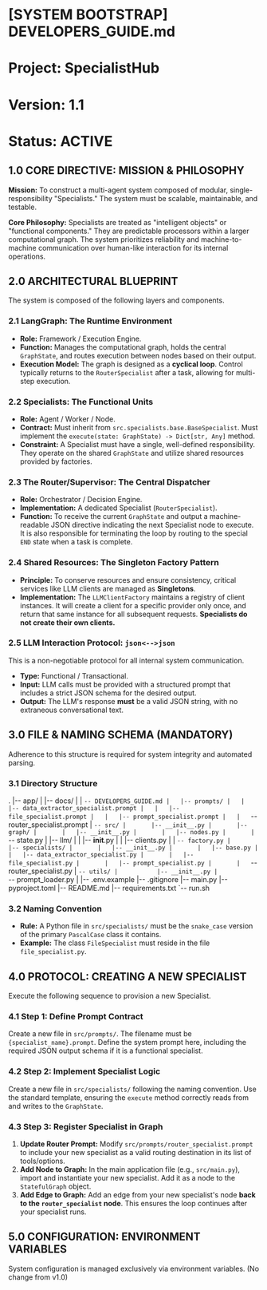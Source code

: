 # [SYSTEM BOOTSTRAP] DEVELOPERS_GUIDE.md
# Project: SpecialistHub
# Version: 1.1
# Status: ACTIVE

## 1.0 CORE DIRECTIVE: MISSION & PHILOSOPHY

**Mission:** To construct a multi-agent system composed of modular, single-responsibility "Specialists." The system must be scalable, maintainable, and testable.

**Core Philosophy:** Specialists are treated as "intelligent objects" or "functional components." They are predictable processors within a larger computational graph. The system prioritizes reliability and machine-to-machine communication over human-like interaction for its internal operations.

## 2.0 ARCHITECTURAL BLUEPRINT

The system is composed of the following layers and components.

### 2.1 LangGraph: The Runtime Environment
*   **Role:** Framework / Execution Engine.
*   **Function:** Manages the computational graph, holds the central `GraphState`, and routes execution between nodes based on their output.
*   **Execution Model:** The graph is designed as a **cyclical loop**. Control typically returns to the `RouterSpecialist` after a task, allowing for multi-step execution.

### 2.2 Specialists: The Functional Units
*   **Role:** Agent / Worker / Node.
*   **Contract:** Must inherit from `src.specialists.base.BaseSpecialist`. Must implement the `execute(state: GraphState) -> Dict[str, Any]` method.
*   **Constraint:** A Specialist must have a single, well-defined responsibility. They operate on the shared `GraphState` and utilize shared resources provided by factories.

### 2.3 The Router/Supervisor: The Central Dispatcher
*   **Role:** Orchestrator / Decision Engine.
*   **Implementation:** A dedicated Specialist (`RouterSpecialist`).
*   **Function:** To receive the current `GraphState` and output a machine-readable JSON directive indicating the next Specialist node to execute. It is also responsible for terminating the loop by routing to the special `END` state when a task is complete.

### 2.4 Shared Resources: The Singleton Factory Pattern
*   **Principle:** To conserve resources and ensure consistency, critical services like LLM clients are managed as **Singletons**.
*   **Implementation:** The `LLMClientFactory` maintains a registry of client instances. It will create a client for a specific provider only once, and return that same instance for all subsequent requests. **Specialists do not create their own clients.**

### 2.5 LLM Interaction Protocol: `json<-->json`
This is a non-negotiable protocol for all internal system communication.
*   **Type:** Functional / Transactional.
*   **Input:** LLM calls must be provided with a structured prompt that includes a strict JSON schema for the desired output.
*   **Output:** The LLM's response **must** be a valid JSON string, with no extraneous conversational text.

## 3.0 FILE & NAMING SCHEMA (MANDATORY)

Adherence to this structure is required for system integrity and automated parsing.

### 3.1 Directory Structure
.
|-- app/
|   |-- docs/
|   |   `-- DEVELOPERS_GUIDE.md
|   |-- prompts/
|   |   |-- data_extractor_specialist.prompt
|   |   |-- file_specialist.prompt
|   |   |-- prompt_specialist.prompt
|   |   `-- router_specialist.prompt
|   `-- src/
|       |-- __init__.py
|       |-- graph/
|       |   |-- __init__.py
|       |   |-- nodes.py
|       |   `-- state.py
|       |-- llm/
|       |   |-- __init__.py
|       |   |-- clients.py
|       |   `-- factory.py
|       |-- specialists/
|       |   |-- __init__.py
|       |   |-- base.py
|       |   |-- data_extractor_specialist.py
|       |   |-- file_specialist.py
|       |   |-- prompt_specialist.py
|       |   `-- router_specialist.py
|       `-- utils/
|           |-- __init__.py
|           `-- prompt_loader.py
|
|-- .env.example
|-- .gitignore
|-- main.py
|-- pyproject.toml
|-- README.md
|-- requirements.txt
`-- run.sh

### 3.2 Naming Convention
*   **Rule:** A Python file in `src/specialists/` must be the `snake_case` version of the primary `PascalCase` class it contains.
*   **Example:** The class `FileSpecialist` must reside in the file `file_specialist.py`.

## 4.0 PROTOCOL: CREATING A NEW SPECIALIST

Execute the following sequence to provision a new Specialist.

### 4.1 Step 1: Define Prompt Contract
Create a new file in `src/prompts/`. The filename must be `{specialist_name}.prompt`. Define the system prompt here, including the required JSON output schema if it is a functional specialist.

### 4.2 Step 2: Implement Specialist Logic
Create a new file in `src/specialists/` following the naming convention. Use the standard template, ensuring the `execute` method correctly reads from and writes to the `GraphState`.

### 4.3 Step 3: Register Specialist in Graph
1.  **Update Router Prompt:** Modify `src/prompts/router_specialist.prompt` to include your new specialist as a valid routing destination in its list of tools/options.
2.  **Add Node to Graph:** In the main application file (e.g., `src/main.py`), import and instantiate your new specialist. Add it as a node to the `StatefulGraph` object.
3.  **Add Edge to Graph:** Add an edge from your new specialist's node **back to the `router_specialist` node**. This ensures the loop continues after your specialist runs.

## 5.0 CONFIGURATION: ENVIRONMENT VARIABLES

System configuration is managed exclusively via environment variables. (No change from v1.0)